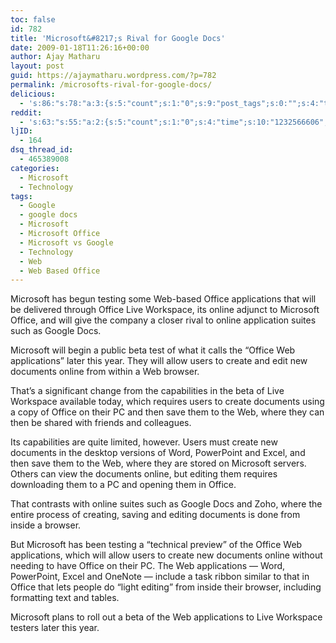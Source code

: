 ```yaml
---
toc: false
id: 782
title: 'Microsoft&#8217;s Rival for Google Docs'
date: 2009-01-18T11:26:16+00:00
author: Ajay Matharu
layout: post
guid: https://ajaymatharu.wordpress.com/?p=782
permalink: /microsofts-rival-for-google-docs/
delicious:
  - 's:86:"s:78:"a:3:{s:5:"count";s:1:"0";s:9:"post_tags";s:0:"";s:4:"time";s:10:"1232566605";}";";'
reddit:
  - 's:63:"s:55:"a:2:{s:5:"count";s:1:"0";s:4:"time";s:10:"1232566606";}";";'
ljID:
  - 164
dsq_thread_id:
  - 465389008
categories:
  - Microsoft
  - Technology
tags:
  - Google
  - google docs
  - Microsoft
  - Microsoft Office
  - Microsoft vs Google
  - Technology
  - Web
  - Web Based Office
---
```

Microsoft has begun testing some Web-based Office applications that will be delivered through Office Live Workspace, its online adjunct to Microsoft Office, and will give the company a closer rival to online application suites such as Google Docs.

Microsoft will begin a public beta test of what it calls the &#8220;Office Web applications&#8221; later this year. They will allow users to create and edit new documents online from within a Web browser.

That&#8217;s a significant change from the capabilities in the beta of Live Workspace available today, which requires users to create documents using a copy of Office on their PC and then save them to the Web, where they can then be shared with friends and colleagues.

Its capabilities are quite limited, however. Users must create new documents in the desktop versions of Word, PowerPoint and Excel, and then save them to the Web, where they are stored on Microsoft servers. Others can view the documents online, but editing them requires downloading them to a PC and opening them in Office.

That contrasts with online suites such as Google Docs and Zoho, where the entire process of creating, saving and editing documents is done from inside a browser.

But Microsoft has been testing a &#8220;technical preview&#8221; of the Office Web applications, which will allow users to create new documents online without needing to have Office on their PC. The Web applications &#8212; Word, PowerPoint, Excel and OneNote &#8212; include a task ribbon similar to that in Office that lets people do &#8220;light editing&#8221; from inside their browser, including formatting text and tables.

Microsoft plans to roll out a beta of the Web applications to Live Workspace testers later this year.
